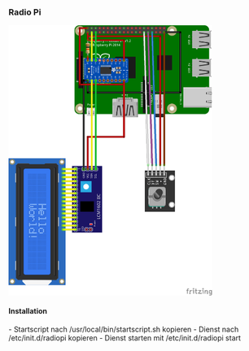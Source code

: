 <h3>Radio Pi</h3>

<img src="bilder/RadioPiKY040_Steckplatine.png" width="400">

<h4>Installation</h4>
- Startscript nach /usr/local/bin/startscript.sh kopieren
- Dienst nach /etc/init.d/radiopi kopieren
- Dienst starten mit /etc/init.d/radiopi start
